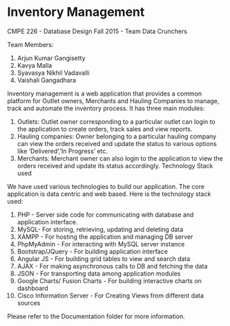 # Inventory Management
CMPE 226 - Database Design
Fall 2015 - Team Data Crunchers

Team Members:
1. Arjun Kumar Gangisetty
2. Kavya Malla
3. Syavasya Nikhil Vadavalli
4. Vaishali Gangadhara

Inventory management is a web application that provides a common platform for Outlet owners, Merchants and Hauling Companies to manage, track and automate the inventory process. It has three main modules:

1.	Outlets: Outlet owner corresponding to a particular outlet can login to the application to create orders, track sales and view reports.
2.	Hauling companies: Owner belonging to a particular hauling company can view the orders received and update the status to various options like ‘Delivered’,’In Progress’ etc.
3.	Merchants: Merchant owner can also login to the application to view the orders received and update its status accordingly.
Technology Stack used

We have used various technologies to build our application. The core application is data centric and web based. Here is the technology stack used:

1.	PHP - Server side code for communicating with database and application interface.
2.	MySQL- For storing, retrieving, updating and deleting data
3.	XAMPP - For hosting the application and managing DB server
4.	PhpMyAdmin - For interacting with MySQL server instance
5.	Bootstrap/JQuery - For building application interface
6.	Angular JS - For building grid tables to view and search data
7.	AJAX  - For making asynchronous calls to DB and fetching the data
8.	JSON - For transporting data among application modules
9.	Google Charts/ Fusion Charts - For building interactive charts on dashboard
10.	Cisco Information Server - For Creating Views from different data sources

Please refer to the Documentation folder for more information.

